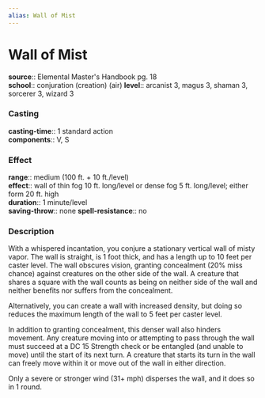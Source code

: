 ```yaml
---
alias: Wall of Mist
---
```


# Wall of Mist 

**source**:: Elemental Master's Handbook pg. 18  
**school**:: conjuration (creation) (air)
**level**:: arcanist 3, magus 3, shaman 3, sorcerer 3, wizard 3

### Casting 

**casting-time**:: 1 standard action  
**components**:: V, S

### Effect 

**range**:: medium (100 ft. + 10 ft./level)  
**effect**:: wall of thin fog 10 ft. long/level or dense fog 5 ft. long/level; either form 20 ft. high  
**duration**:: 1 minute/level  
**saving-throw**:: none
**spell-resistance**:: no

### Description 

With a whispered incantation, you conjure a stationary vertical wall of misty vapor. The wall is straight, is 1 foot thick, and has a length up to 10 feet per caster level. The wall obscures vision, granting concealment (20% miss chance) against creatures on the other side of the wall. A creature that shares a square with the wall counts as being on neither side of the wall and neither benefits nor suffers from the concealment.  
  
Alternatively, you can create a wall with increased density, but doing so reduces the maximum length of the wall to 5 feet per caster level.  
  
In addition to granting concealment, this denser wall also hinders movement. Any creature moving into or attempting to pass through the wall must succeed at a DC 15 Strength check or be entangled (and unable to move) until the start of its next turn. A creature that starts its turn in the wall can freely move within it or move out of the wall in either direction.  
  
Only a severe or stronger wind (31+ mph) disperses the wall, and it does so in 1 round.
